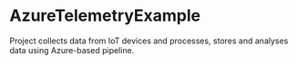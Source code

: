 # AzureTelemetryExample
Project collects data from IoT devices and processes, stores and analyses data using Azure-based pipeline.
